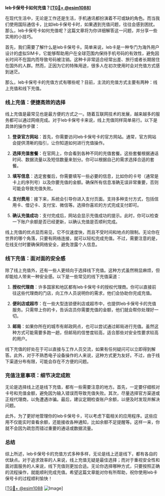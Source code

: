 **leb卡保号卡如何充值？[[TG💪+ @esim1088](https://t.me/s/esim1088)]**

在现代生活中，无论是工作还是生活，手机通讯都扮演着不可或缺的角色。而当我们使用国际通信卡，比如leb卡保号卡时，如果遇到充值问题，往往会感到困扰。那么，leb卡保号卡如何充值呢？这篇文章将为你详细解答这一问题，并分享一些实用的小技巧。

首先，我们需要了解什么是leb卡保号卡。简单来说，leb卡是一种专门为海外用户设计的虚拟SIM卡，它能够帮助用户在全球范围内保持手机号码的有效性，避免因长时间不在国内而导致号码被注销。这种卡非常适合经常出差、旅行或者长期居住在国外的人群。然而，正因为它的特殊用途，很多人在初次使用时会对充值方式感到迷茫。

那么，leb卡保号卡的充值方式有哪些呢？目前，主流的充值方式主要有两种：线上充值和线下充值。

### 线上充值：便捷高效的选择

线上充值是最常见也是最方便的方式之一。随着互联网技术的发展，越来越多的服务都可以通过网络完成。对于leb卡保号卡来说，线上充值同样简单易行。以下是具体的操作步骤：

1. **登录官方网站**：首先，你需要访问leb卡保号卡的官方网站。通常，官方网站会提供清晰的指引，让你知道如何进行充值操作。
   
2. **选择充值套餐**：在官网上，你会看到各种不同的充值套餐。这些套餐根据通话时间、数据流量以及短信数量来划分。你可以根据自己的需求选择合适的套餐。

3. **填写信息**：选定套餐后，你需要填写一些必要的信息，比如你的卡号（通常是卡上的序列号）以及你要充值的金额。确保所有信息准确无误非常重要，否则可能会导致充值失败。

4. **支付费用**：接下来，系统会引导你进入支付页面。支持多种支付方式，包括信用卡、借记卡、支付宝、微信等。选择你喜欢的方式完成支付即可。

5. **确认充值成功**：支付完成后，网站会显示充值成功的提示。此时，你可以检查一下账户余额是否已经更新，以确认充值是否顺利完成。

线上充值的优点显而易见，它不仅速度快，而且不受时间和地点的限制。无论你在世界的哪个角落，只要有网络连接，就可以轻松完成充值。不过，需要注意的是，在线支付时要确保网络安全，避免泄露个人信息。

### 线下充值：面对面的安全感

除了线上充值外，还有一些人更倾向于选择线下充值。这种方式虽然稍显麻烦，但却能给人带来一种安全感。以下是一些常见的线下充值渠道：

1. **授权代理商**：许多国家和地区都有leb卡保号卡的授权代理商。你可以直接前往这些代理商的门店，向工作人员说明你的需求，他们会协助你完成充值。

2. **便利店或超市**：在一些大型连锁便利店或超市中，也提供leb卡保号卡的充值服务。只需带上你的卡，告诉店员你需要充值的金额，他们就会帮你处理好一切。

3. **邮局**：如果你所在的城市有邮政网点，也可以尝试通过邮局进行充值。虽然这种方式可能需要多跑一趟，但邮局的信誉度较高，适合那些对安全性要求较高的用户。

线下充值的好处在于可以直接与工作人员交流，如果有任何疑问可以立即得到解答。此外，对于不熟悉电子设备操作的人来说，这种方式更为友好。不过，由于线下渠道分布有限，可能会存在不方便的问题。

### 充值注意事项：细节决定成败

无论是选择线上还是线下充值，都有一些需要注意的地方。首先，一定要仔细核对卡号和充值金额，避免因为输入错误而导致充值失败。其次，尽量选择官方渠道或正规代理商，以免遭遇诈骗。最后，建议定期检查账户余额，以便及时发现并解决问题。

此外，为了更好地管理你的leb卡保号卡，可以考虑下载相关的应用程序。这些应用不仅能实时查看余额，还能接收各种通知，比如余额不足提醒等。这样一来，你就不会因为疏忽而错过重要的通话或数据流量。

### 总结

综上所述，leb卡保号卡的充值方式多种多样，无论是线上还是线下，都有各自的优缺点。对于追求效率的人来说，线上充值无疑是最佳选择；而对于重视安全性和面对面服务的人来说，线下充值则更加合适。无论你选择哪种方式，只要按照正确的流程操作，就能顺利完成充值。希望这篇文章能对你有所帮助，祝你使用leb卡保号卡的过程顺利愉快！

[[TG💪+ @esim1088](https://t.me/s/esim1088) ![Image](https://i.postimg.cc/4NQfJmqS/Snipaste-2025-05-13-00-14-12.png)]